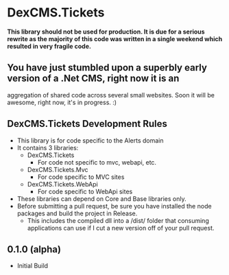 # DexCMS.Tickets

**This library should not be used for production. It is due for a serious rewrite as the majority of this code was
written in a single weekend which resulted in very fragile code.**

## You have just stumbled upon a superbly early version of a .Net CMS, right now it is an 
aggregation of shared code across several small websites. Soon it will be awesome, right now, it's in progress. :)

## DexCMS.Tickets Development Rules
* This library is for code specific to the Alerts domain
* It contains 3 libraries:
	* DexCMS.Tickets
		* For code not specific to mvc, webapi, etc.
	* DexCMS.Tickets.Mvc
		* For code specific to MVC sites
	* DexCMS.Tickets.WebApi
		* For code specific to WebApi sites
* These libraries can depend on Core and Base libraries only.
* Before submitting a pull request, be sure you have installed the node packages and build the project in Release.
    * This includes the compiled dll into a /dist/ folder that consuming applications can use if I cut a new version off of your pull request.

## 0.1.0 (alpha)
* Initial Build